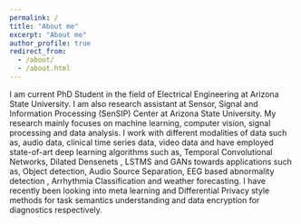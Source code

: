 ```yaml
---
permalink: /
title: "About me"
excerpt: "About me"
author_profile: true
redirect_from: 
  - /about/
  - /about.html
---
```



I am current PhD Student in the field of Electrical Engineering at Arizona State University. I am also research assistant at Sensor, Signal and Information Processing (SenSIP) Center at Arizona State University. My research mainly focuses on machine learning, computer vision, signal processing and data analysis. I work with different modalities of data such as, audio data, clinical time series data, video data and have employed state-of-art deep learning algorithms such as, Temporal Convolutional Networks, Dilated Densenets , LSTMS and GANs towards applications such as, Object detection, Audio Source Separation, EEG based abnormality detection , Arrhythmia Classification and weather forecasting. I have recently been looking into meta learning and Differential Privacy style methods for task semantics understanding and data encryption for diagnostics respectively.